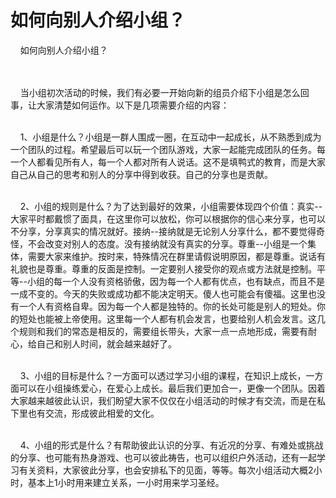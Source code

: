 # 如何向别人介绍小组？



<p>&nbsp; &nbsp; 如何向别人介绍小组？</p>

<p><br />
&nbsp;<br />
&nbsp; &nbsp; 当小组初次活动的时候，我们有必要一开始向新的组员介绍下小组是怎么回事，让大家清楚如何运作。以下是几项需要介绍的内容：</p>

<p><br />
&nbsp; &nbsp; 1、小组是什么？小组是一群人围成一圈，在互动中一起成长，从不熟悉到成为一个团队的过程。希望最后可以玩一个团队游戏，大家一起能完成团队的任务。每一个人都看见所有人，每一个人都对所有人说话。这不是填鸭式的教育，而是大家自己从自己的思考和别人的分享中得到收获。自己的分享也是贡献。</p>

<p><br />
&nbsp; &nbsp; 2、小组的规则是什么？为了达到最好的效果，小组需要体现四个价值：真实--大家平时都戴惯了面具，在这里你可以放松，你可以根据你的信心来分享，也可以不分享，分享真实的情况就好。接纳--接纳就是无论别人分享什么，都不要觉得奇怪，不会改变对别人的态度。没有接纳就没有真实的分享。尊重--小组是一个集体，需要大家来维护。按时来，特殊情况在群里请假说明原因，都是尊重。说话有礼貌也是尊重。尊重的反面是控制。一定要别人接受你的观点或方法就是控制。平等--小组的每一个人没有资格骄傲，因为每一个人都有优点，也有缺点，而且不是一成不变的。今天的失败或成功都不能决定明天。傻人也可能会有傻福。这里也没有一个人有资格自卑。因为每一个人都是独特的。你的长处可能是别人的短处。你的短处也能被上帝使用。这里每一个人都有机会发言，也要给别人机会发言。这几个规则和我们的常态是相反的，需要组长带头，大家一点一点地形成，需要有耐心，给自己和别人时间，就会越来越好了。</p>

<p><br />
&nbsp; &nbsp; 3、小组的目标是什么？一方面可以透过学习小组的课程，在知识上成长，一方面可以在小组操练爱心，在爱心上成长。最后我们更加合一，更像一个团队。因着大家越来越彼此认识，我们盼望大家不仅仅在小组活动的时候才有交流，而是在私下里也有交流，形成彼此相爱的文化。</p>

<p><br />
&nbsp; &nbsp; 4、小组的形式是什么？有帮助彼此认识的分享、有近况的分享、有难处或挑战的分享、也可能有热身游戏、也可以彼此祷告，也可以组织户外活动，还有一起学习有关资料，大家彼此分享，也会安排私下的见面，等等。每次小组活动大概2小时，基本上1小时用来建立关系，一小时用来学习圣经。</p>